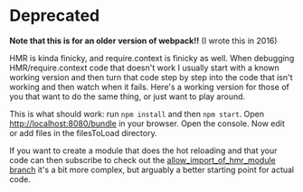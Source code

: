 # Deprecated

**Note that this is for an older version of webpack!!** (I wrote this in 2016)

HMR is kinda finicky, and require.context is finicky as well. When debugging HMR/require.context code that doesn't work I usually start with a known working version and then turn that code step by step into the code that isn't working and then watch when it fails. Here's a working version for those of you that want to do the same thing, or just want to play around.

This is what should work: run `npm install` and then `npm start`. Open [http://localhost:8080/bundle](http://localhost:8080/bundle) in your browser. Open the console. Now edit or add files in the filesToLoad directory.

If you want to create a module that does the hot reloading and that your code can then subscribe to check out the [allow_import_of_hmr_module branch](https://github.com/jauco/webpack-hot-module-reload-with-context-example/tree/allow_import_of_hmr_module) it's a bit more complex, but arguably a better starting point for actual code.
